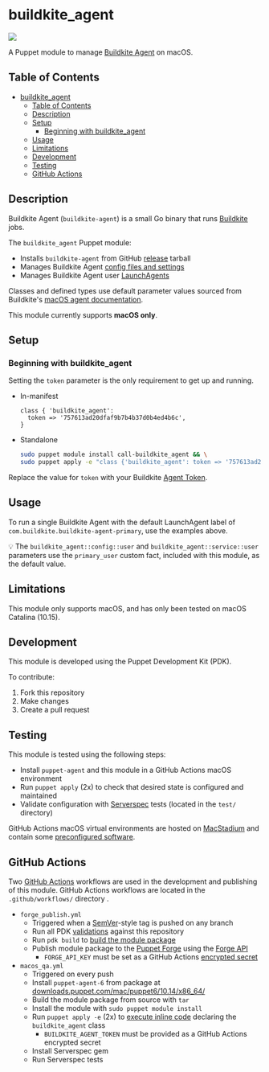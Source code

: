 # buildkite_agent

![](https://github.com/call/puppet-buildkite_agent/workflows/MacOS%20QA/badge.svg)

A Puppet module to manage [Buildkite Agent](https://buildkite.com/docs/agent/v3) on macOS.

## Table of Contents

- [buildkite_agent](#buildkiteagent)
  - [Table of Contents](#table-of-contents)
  - [Description](#description)
  - [Setup](#setup)
    - [Beginning with buildkite_agent](#beginning-with-buildkiteagent)
  - [Usage](#usage)
  - [Limitations](#limitations)
  - [Development](#development)
  - [Testing](#testing)
  - [GitHub Actions](#github-actions)

## Description

Buildkite Agent (`buildkite-agent`) is a small Go binary that runs [Buildkite](https://buildkite.com) jobs.

The `buildkite_agent` Puppet module:

- Installs `buildkite-agent` from GitHub [release](https://github.com/buildkite/agent/releases) tarball
- Manages Buildkite Agent [config files and settings](https://buildkite.com/docs/agent/v3/configuration)
- Manages Buildkite Agent user [LaunchAgents](https://github.com/buildkite/agent/blob/master/templates/launchd_local_with_gui.plist)

Classes and defined types use default parameter values sourced from Buildkite's [macOS agent documentation](https://buildkite.com/docs/agent/v3/osx).

This module currently supports __macOS only__.

## Setup

### Beginning with buildkite_agent

Setting the `token` parameter is the only requirement to get up and running.

- In-manifest

  ```puppet
  class { 'buildkite_agent':
    token => '757613ad20dfaf9b7b4b37d0b4ed4b6c',
  }
  ```

- Standalone

  ```bash
  sudo puppet module install call-buildkite_agent && \
  sudo puppet apply -e "class {'buildkite_agent': token => '757613ad20dfaf9b7b4b37d0b4ed4b6c'}"
  ```

Replace the value for `token` with your Buildkite [Agent Token](https://buildkite.com/docs/agent/v3/tokens).

## Usage

To run a single Buildkite Agent with the default LaunchAgent label of `com.buildkite.buildkite-agent-primary`, use the examples above.

:bulb:  The `buildkite_agent::config::user` and `buildkite_agent::service::user` parameters use the `primary_user` custom fact, included with this module, as the default value.

## Limitations

This module only supports macOS, and has only been tested on macOS Catalina (10.15).

## Development

This module is developed using the Puppet Development Kit (PDK).

To contribute:

1. Fork this repository
2. Make changes
3. Create a pull request

## Testing

This module is tested using the following steps:

- Install `puppet-agent` and this module in a GitHub Actions macOS environment
- Run `puppet apply` (2x) to check that desired state is configured and maintained
- Validate configuration with [Serverspec](https://serverspec.org/) tests (located in the `test/` directory)

GitHub Actions macOS virtual environments are hosted on [MacStadium](https://help.github.com/en/actions/reference/virtual-environments-for-github-hosted-runners#cloud-hosts-for-github-hosted-runners) and contain some [preconfigured software](https://help.github.com/en/actions/reference/software-installed-on-github-hosted-runners#macos-1015).

## GitHub Actions

Two [GitHub Actions](https://help.github.com/en/actions) workflows are used in the development and publishing of this module. GitHub Actions workflows are located in the `.github/workflows/` directory .

- `forge_publish.yml`
  - Triggered when a [SemVer](https://semver.org/)-style tag is pushed on any branch
  - Run all PDK [validations](https://puppet.com/docs/pdk/1.x/pdk_testing.html#validate-module) against this repository
  - Run `pdk build` to [build the module package](https://puppet.com/docs/pdk/1.x/pdk_building_module_packages.html)
  - Publish module package to the [Puppet Forge](https://forge.puppet.com/) using the [Forge API](https://puppet.com/blog/new-forge-api-endpoints-automating-module-management/)
    - `FORGE_API_KEY` must be set as a GitHub Actions [encrypted secret](https://help.github.com/en/actions/configuring-and-managing-workflows/creating-and-storing-encrypted-secrets)
- `macos_qa.yml`
  - Triggered on every push
  - Install `puppet-agent-6` from package at [downloads.puppet.com/mac/puppet6/10.14/x86_64/](https://downloads.puppet.com/mac/puppet6/10.14/x86_64/)
  - Build the module package from source with `tar`
  - Install the module with `sudo puppet module install`
  - Run `puppet apply -e` (2x) to [execute inline code](https://www.puppetcookbook.com/posts/simple-adhoc-execution-with-apply-execute.html) declaring the `buildkite_agent` class
    - `BUILDKITE_AGENT_TOKEN` must be provided as a GitHub Actions encrypted secret
  - Install Serverspec gem
  - Run Serverspec tests
